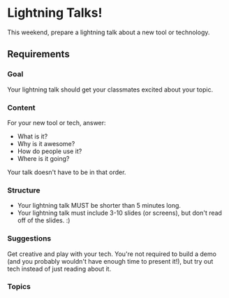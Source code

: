 # Lightning Talks!

This weekend, prepare a lightning talk about a new tool or technology.

## Requirements

### Goal

Your lightning talk should get your classmates excited about your topic. 

### Content

For your new tool or tech, answer:

* What is it?
* Why is it awesome?
* How do people use it?
* Where is it going?

Your talk doesn't have to be in that order. 

### Structure

* Your lightning talk MUST be shorter than 5 minutes long.  
* Your lightning talk must include 3-10 slides (or screens), but don't read off of the slides. :)


### Suggestions

Get creative and play with your tech.  You're not required to build a demo (and you probably wouldn't have enough time to present it!), but try out tech instead of just reading about it.


### Topics
